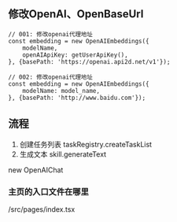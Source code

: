 ## 修改OpenAI、OpenBaseUrl
```
// 001: 修改openai代理地址
const embedding = new OpenAIEmbeddings({
    modelName,
    openAIApiKey: getUserApiKey(),
}, {basePath: 'https://openai.api2d.net/v1'});
```

```
// 002: 修改openai代理地址
const embedding = new OpenAIEmbeddings({
    modelName: model_name,
}, {basePath: 'http://www.baidu.com'});
```

## 流程
1. 创建任务列表
taskRegistry.createTaskList
2. 生成文本
skill.generateText

new OpenAIChat

### 主页的入口文件在哪里
/src/pages/index.tsx